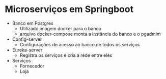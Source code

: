 # Microserviços em Springboot

* Banco em Postgres
  * Utilizado imagem docker para o banco
  * arquivo docker-compose monta a instância do banco e o pgadmim
* Config-server
  * Configurações de acesso ao banco de todos os serviços
* Eureka-server
  * Registra os serviços e cria a rede entre eles
* Serviços
  * Fornecedor
  * Loja
